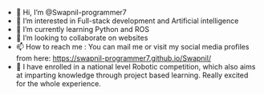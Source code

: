 - 👋 Hi, I’m @Swapnil-programmer7
- 👀 I’m interested in Full-stack development and Artificial intelligence
- 🌱 I’m currently learning Python and ROS
- 💞️ I’m looking to collaborate on websites
- 📫 How to reach me : You can mail me or visit my social media profiles from here: https://swapnil-programmer7.github.io/Swapnil/
- 🤖 I have enrolled in a national level Robotic competition, which also aims at imparting knowledge through project based learning. Really excited for the whole experience.

<!---
Swapnil-programmer7/Swapnil-programmer7 is a ✨ special ✨ repository because its `README.md` (this file) appears on your GitHub profile.
You can click the Preview link to take a look at your changes.
--->
